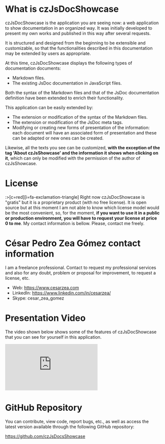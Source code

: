<div markdown class="margin900">

# What is czJsDocShowcase

czJsDocShowcase is the application you are seeing now: a web application to show documentation in an organized way. It was initially developed to present my own works and published in this way after several requests.

It is structured and designed from the beginning to be extensible and customizable, so that the functionalities described in this documentation may be extended by users as appropriate.

At this time, czJsDocShowcase displays the following types of documentation documents:

- Markdown files.
- The existing JsDoc documentation in JavaScript files.

Both the syntax of the Markdown files and that of the JsDoc documentation definition have been extended to enrich their functionality.

This application can be easily extended by:

- The extension or modification of the syntax of the Markdown files.
- The extension or modification of the JsDoc meta tags.
- Modifying or creating new forms of presentation of the information: each document will have an associated form of presentation and these can be adapted or new ones can be created.

Likewise, all the texts you see can be customized, **with the exception of the tag 'About czJsShowcase' and the information it shows when clicking on it**, which can only be modified with the permission of the author of czJsShowcase.

# License 

:>[c=red][i=fa-exclamation-triangle] Right now czJsDocShowcase is "gratis" but it is a proprietary product (with no free license). It is open source but at this moment I am not able to know which license model would be the most convenient, so, for the moment, **if you want to use it in a public or production environment, you will have to request your license at price 0 to me**. My contact information is bellow. Please, contact me freely.


# César Pedro Zea Gómez contact information

I am a freelance professional. Contact to request my professional services and also for any doubt, problem or proposal for improvement, to request a license, etc.

- Web: <a href="https://www.cesarzea.com" target="_blanc">https://www.cesarzea.com</a>
- LinkedIn: <a href="https://www.linkedin.com/in/cesarzea/" target="_blanc">https://www.linkedin.com/in/cesarzea/</a>
- Skype: cesar\_zea\_gomez

# Presentation Video

The video shown below shows some of the features of czJsDocShowcase that you can see for yourself in this application.

<div class="video-container">
    <iframe class="video" src="https://www.youtube.com/embed/ox4BY3Pym2c" title="YouTube video player" frameborder="0" allow="accelerometer; autoplay; clipboard-write; encrypted-media; gyroscope; picture-in-picture" allowfullscreen></iframe>
</div>

# GitHub Repository

You can contribute, view code, report bugs, etc., as well as access the latest version available through the following GitHub repository:

<a href="https://github.com/cesarzea/czJsDocShowcase" target="_blanc">https://github.com/czJsDocsShowcase</a>

</div>